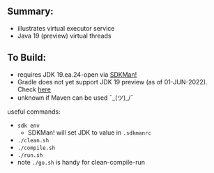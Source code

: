 
Summary:
---------

* illustrates virtual executor service
* Java 19 (preview) virtual threads

To Build:
---------

* requires JDK 19.ea.24-open via [SDKMan!](https://sdkman.io/)
* Gradle does not yet support JDK 19 preview (as of 01-JUN-2022). Check [here](https://docs.gradle.org/current/userguide/compatibility.html)
* unknown if Maven can be used ¯\_(ツ)_/¯

useful commands:

* `sdk env`
    - SDKMan! will set JDK to value in `.sdkmanrc`
* `./clean.sh`
* `./compile.sh`
* `./run.sh`
* note `./go.sh` is handy for clean-compile-run
